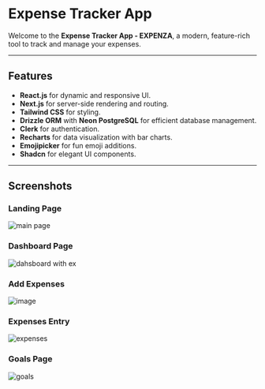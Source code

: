 # Expense Tracker App

Welcome to the **Expense Tracker App - EXPENZA**, a modern, feature-rich tool to track and manage your expenses.

---

## Features
- **React.js** for dynamic and responsive UI.
- **Next.js** for server-side rendering and routing.
- **Tailwind CSS** for styling.
- **Drizzle ORM** with **Neon PostgreSQL** for efficient database management.
- **Clerk** for authentication.
- **Recharts** for data visualization with bar charts.
- **Emojipicker** for fun emoji additions.
- **Shadcn** for elegant UI components.

---

## Screenshots

### Landing Page
![main page](https://github.com/user-attachments/assets/0b2bdc01-7f16-4994-bdbf-efeba9c75194)

### Dashboard Page
![dahsboard with ex](https://github.com/user-attachments/assets/a9d15df7-befd-4309-8e21-a2a16c1a581a)

### Add Expenses
![image](https://github.com/user-attachments/assets/703f2abc-e010-4ab9-9b67-a80881d6027f)

### Expenses Entry
![expenses](https://github.com/user-attachments/assets/160560af-69a8-4d6f-aad1-7292d53121e2)

### Goals Page
![goals](https://github.com/user-attachments/assets/722d012f-c830-4b32-a8a9-8d534c2cdf35)


